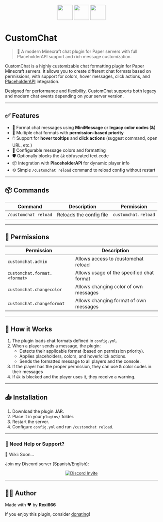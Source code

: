 <p align="center">
  <img src="https://img.shields.io/badge/platform-Paper-blue" height="50"/>
  <img src="https://img.shields.io/badge/supports-PlaceholderAPI-yellow" height="50"/>
  <img src="https://img.shields.io/badge/license-MIT-green" height="50"/>
</p>

# CustomChat
> 📢 A modern Minecraft chat plugin for Paper servers with full PlaceholderAPI support and rich message customization.

CustomChat is a highly customizable chat formatting plugin for Paper Minecraft servers. It allows you to create different chat formats based on permissions, with support for colors, hover messages, click actions, and [PlaceholderAPI](https://www.spigotmc.org/resources/placeholderapi.6245/) integration.

Designed for performance and flexibility, CustomChat supports both legacy and modern chat events depending on your server version.

---

## ✅ Features

- 🧩 Format chat messages using **MiniMessage** or **legacy color codes (&)**
- 🔐 Multiple chat formats with **permission-based priority**
- 🖱️ Support for **hover tooltips** and **click actions** (suggest command, open URL, etc.)
- 🎨 Configurable message colors and formatting
- 🛡️ Optionally blocks the `&k` obfuscated text code
- 📦 Integration with **PlaceholderAPI** for dynamic player info
- ⚙️ Simple `/customchat reload` command to reload config without restart

---

## 📦 Commands

| Command               | Description                 | Permission                |
|-----------------------|-----------------------------|---------------------------|
| `/customchat reload`  | Reloads the config file     | `customchat.reload`       |

---

## 🔐 Permissions
| Permission                   | Description                               |
|------------------------------|-------------------------------------------|
| `customchat.admin`           | Allows access to /customchat reload       |
| `customchat.format.<format>` | Allows usage of the specified chat format |
| `customchat.changecolor`     | Allows changing color of own messages     |
| `customchat.changeformat`    | Allows changing format of own messages    |

---

## 🧠 How it Works

1. The plugin loads chat formats defined in `config.yml`.
2. When a player sends a message, the plugin:
    - Detects their applicable format (based on permission priority).
    - Applies placeholders, colors, and hover/click actions.
    - Sends the formatted message to all players and the console.
3. If the player has the proper permission, they can use & color codes in their messages
4. If `&k` is blocked and the player uses it, they receive a warning.

---

## 📥 Installation

1. Download the plugin JAR.
2. Place it in your `plugins/` folder.
3. Restart the server.
4. Configure `config.yml` and run `/customchat reload`.

---

### 💬 Need Help or Support?
📖 Wiki: Soon...

Join my Discord server (Spanish/English):
<p align="center">
  <a href="https://discord.com/invite/a3zkKtrjTr">
    <img src="https://discordapp.com/api/guilds/1025688556779360266/widget.png?style=banner3" alt="Discord Invite"/>
  </a>
</p>

---

## 🙋‍♂️ Author

Made with ❤️ by **Rexi666**

If you enjoy this plugin, consider [donating](https://paypal.me/rexigamer666)!